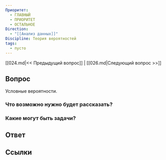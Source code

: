 ```yaml
---
Приоритет:
  - ГЛАВНЫЙ
  - ПРИОРИТЕТ
  - ОСТАЛЬНОЕ
Direction:
  - "[[Анализ данных]]" 
Discipline: Теория вероятностей 
tags:
  - пусто
---
```

[[024.md|<< Предыдущий вопрос]] | [[026.md|Следующий вопрос >>]]
## Вопрос

Условные вероятности.

### Что возможно нужно будет рассказать?

### Какие могут быть задачи?

## Ответ

## Ссылки
